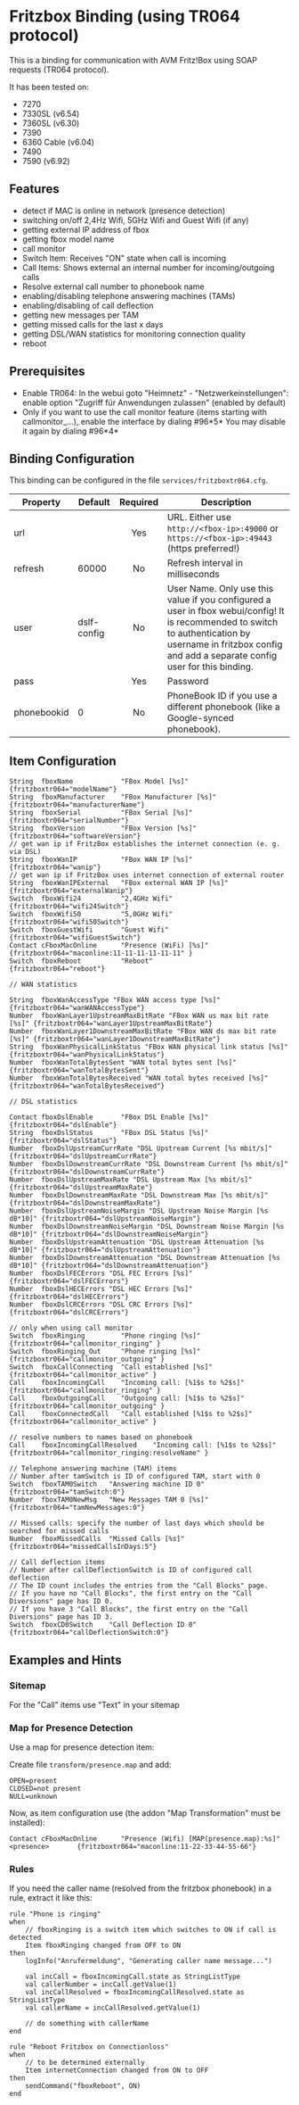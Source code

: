 # Fritzbox Binding (using TR064 protocol)

This is a binding for communication with AVM Fritz!Box using SOAP requests (TR064 protocol).

It has been tested on:

* 7270
* 7330SL (v6.54)
* 7360SL (v6.30)
* 7390
* 6360 Cable (v6.04)
* 7490
* 7590 (v6.92)

## Features

* detect if MAC is online in network (presence detection)
* switching on/off 2,4Hz Wifi, 5GHz Wifi and Guest Wifi (if any)
* getting external IP address of fbox
* getting fbox model name
* call monitor
 * Switch Item: Receives "ON" state when call is incoming
 * Call Items: Shows external an internal number for incoming/outgoing calls
 * Resolve external call number to phonebook name
* enabling/disabling telephone answering machines (TAMs)
* enabling/disabling of call deflection
* getting new messages per TAM
* getting missed calls for the last x days
* getting DSL/WAN statistics for monitoring connection quality
* reboot

## Prerequisites

* Enable TR064: In the webui goto "Heimnetz" - "Netzwerkeinstellungen": enable option "Zugriff für Anwendungen zulassen" (enabled by default)
* Only if you want to use the call monitor feature (items starting with callmonitor_...), enable the interface by dialing #96\*5\* You may disable it again by dialing #96\*4\*

## Binding Configuration

This binding can be configured in the file `services/fritzboxtr064.cfg`.

| Property | Default | Required | Description |
|-------------|---------|:--------:|-------------|
| url         |         |   Yes    | URL. Either use `http://<fbox-ip>:49000` or `https://<fbox-ip>:49443` (https preferred!) |
| refresh     | 60000   |   No     | Refresh interval in milliseconds |
| user        | dslf-config |  No  | User Name.  Only use this value if you configured a user in fbox webui/config!  It is recommended to switch to authentication by username in fritzbox config and add a separate config user for this binding. |
| pass        |         |   Yes    | Password |
| phonebookid | 0       |   No     | PhoneBook ID if you use a different phonebook (like a Google-synced phonebook). |


## Item Configuration

```
String  fboxName            "FBox Model [%s]"           {fritzboxtr064="modelName"}
String  fboxManufacturer    "FBox Manufacturer [%s]"    {fritzboxtr064="manufacturerName"}
String  fboxSerial          "FBox Serial [%s]"          {fritzboxtr064="serialNumber"}
String  fboxVersion         "FBox Version [%s]"         {fritzboxtr064="softwareVersion"}
// get wan ip if FritzBox establishes the internet connection (e. g. via DSL)
String  fboxWanIP           "FBox WAN IP [%s]"          {fritzboxtr064="wanip"}
// get wan ip if FritzBox uses internet connection of external router
String  fboxWanIPExternal   "FBox external WAN IP [%s]" {fritzboxtr064="externalWanip"}
Switch  fboxWifi24          "2,4GHz Wifi"               {fritzboxtr064="wifi24Switch"}
Switch  fboxWifi50          "5,0GHz Wifi"               {fritzboxtr064="wifi50Switch"}
Switch  fboxGuestWifi       "Guest Wifi"                {fritzboxtr064="wifiGuestSwitch"}
Contact cFboxMacOnline      "Presence (WiFi) [%s]"      {fritzboxtr064="maconline:11-11-11-11-11-11" }
Switch  fboxReboot          "Reboot"                    {fritzboxtr064="reboot"}

// WAN statistics

String  fboxWanAccessType "FBox WAN access type [%s]" {fritzboxtr064="wanWANAccessType"}
Number  fboxWanLayer1UpstreamMaxBitRate "FBox WAN us max bit rate [%s]" {fritzboxtr064="wanLayer1UpstreamMaxBitRate"}
Number  fboxWanLayer1DownstreamMaxBitRate "FBox WAN ds max bit rate [%s]" {fritzboxtr064="wanLayer1DownstreamMaxBitRate"}
String  fboxWanPhysicalLinkStatus "FBox WAN physical link status [%s]" {fritzboxtr064="wanPhysicalLinkStatus"}
Number  fboxWanTotalBytesSent "WAN total bytes sent [%s]" {fritzboxtr064="wanTotalBytesSent"}
Number  fboxWanTotalBytesReceived "WAN total bytes received [%s]" {fritzboxtr064="wanTotalBytesReceived"}

// DSL statistics

Contact fboxDslEnable       "FBox DSL Enable [%s]"      {fritzboxtr064="dslEnable"}
String  fboxDslStatus       "FBox DSL Status [%s]"      {fritzboxtr064="dslStatus"}
Number  fboxDslUpstreamCurrRate "DSL Upstream Current [%s mbit/s]" {fritzboxtr064="dslUpstreamCurrRate"}
Number  fboxDslDownstreamCurrRate "DSL Downstream Current [%s mbit/s]" {fritzboxtr064="dslDownstreamCurrRate"}
Number  fboxDslUpstreamMaxRate "DSL Upstream Max [%s mbit/s]" {fritzboxtr064="dslUpstreamMaxRate"}
Number  fboxDslDownstreamMaxRate "DSL Downstream Max [%s mbit/s]" {fritzboxtr064="dslDownstreamMaxRate"}
Number  fboxDslUpstreamNoiseMargin "DSL Upstream Noise Margin [%s dB*10]" {fritzboxtr064="dslUpstreamNoiseMargin"}
Number  fboxDslDownstreamNoiseMargin "DSL Downstream Noise Margin [%s dB*10]" {fritzboxtr064="dslDownstreamNoiseMargin"}
Number  fboxDslUpstreamAttenuation "DSL Upstream Attenuation [%s dB*10]" {fritzboxtr064="dslUpstreamAttenuation"}
Number  fboxDslDownstreamAttenuation "DSL Downstream Attenuation [%s dB*10]" {fritzboxtr064="dslDownstreamAttenuation"}
Number  fboxDslFECErrors "DSL FEC Errors [%s]" {fritzboxtr064="dslFECErrors"}
Number  fboxDslHECErrors "DSL HEC Errors [%s]" {fritzboxtr064="dslHECErrors"}
Number  fboxDslCRCErrors "DSL CRC Errors [%s]" {fritzboxtr064="dslCRCErrors"}

// only when using call monitor
Switch  fboxRinging         "Phone ringing [%s]"                {fritzboxtr064="callmonitor_ringing" }
Switch  fboxRinging_Out     "Phone ringing [%s]"                {fritzboxtr064="callmonitor_outgoing" }
Switch  fboxCallConnecting  "Call established [%s]"             {fritzboxtr064="callmonitor_active" }
Call    fboxIncomingCall    "Incoming call: [%1$s to %2$s]"     {fritzboxtr064="callmonitor_ringing" } 
Call    fboxOutgoingCall    "Outgoing call: [%1$s to %2$s]"     {fritzboxtr064="callmonitor_outgoing" }
Call    fboxConnectedCall   "Call established [%1$s to %2$s]"   {fritzboxtr064="callmonitor_active" }

// resolve numbers to names based on phonebook
Call    fboxIncomingCallResolved    "Incoming call: [%1$s to %2$s]"     {fritzboxtr064="callmonitor_ringing:resolveName" } 

// Telephone answering machine (TAM) items
// Number after tamSwitch is ID of configured TAM, start with 0
Switch  fboxTAM0Switch   "Answering machine ID 0"       {fritzboxtr064="tamSwitch:0"}
Number  fboxTAM0NewMsg   "New Messages TAM 0 [%s]"      {fritzboxtr064="tamNewMessages:0"}

// Missed calls: specify the number of last days which should be searched for missed calls
Number  fboxMissedCalls  "Missed Calls [%s]"            {fritzboxtr064="missedCallsInDays:5"}

// Call deflection items
// Number after callDeflectionSwitch is ID of configured call deflection
// The ID count includes the entries from the "Call Blocks" page.
// If you have no "Call Blocks", the first entry on the "Call Diversions" page has ID 0.
// If you have 3 "Call Blocks", the first entry on the "Call Diversions" page has ID 3.
Switch  fboxCD0Switch    "Call Deflection ID 0"         {fritzboxtr064="callDeflectionSwitch:0"}
```

## Examples and Hints

### Sitemap

For the "Call" items use "Text" in your sitemap 

### Map for Presence Detection

Use a map for presence detection item:

Create file `transform/presence.map` and add:

```
OPEN=present
CLOSED=not present
NULL=unknown
```

Now, as item configuration use (the addon "Map Transformation" must be installed):

```
Contact cFboxMacOnline      "Presence (Wifi) [MAP(presence.map):%s]"    <presence>       {fritzboxtr064="maconline:11-22-33-44-55-66"}
```

### Rules

If you need the caller name (resolved from the fritzbox phonebook) in a rule, extract it like this:

```
rule "Phone is ringing"
when
    // fboxRinging is a switch item which switches to ON if call is detected
    Item fboxRinging changed from OFF to ON 
then
    logInfo("Anrufermeldung", "Generating caller name message...")
    
    val incCall = fboxIncomingCall.state as StringListType
    val callerNumber = incCall.getValue(1)
    val incCallResolved = fboxIncomingCallResolved.state as StringListType
    val callerName = incCallResolved.getValue(1)

    // do something with callerName
end

rule "Reboot Fritzbox on Connectionloss"
when
    // to be determined externally
    Item internetConnection changed from ON to OFF
then
    sendCommand("fboxReboot", ON)
end
```

